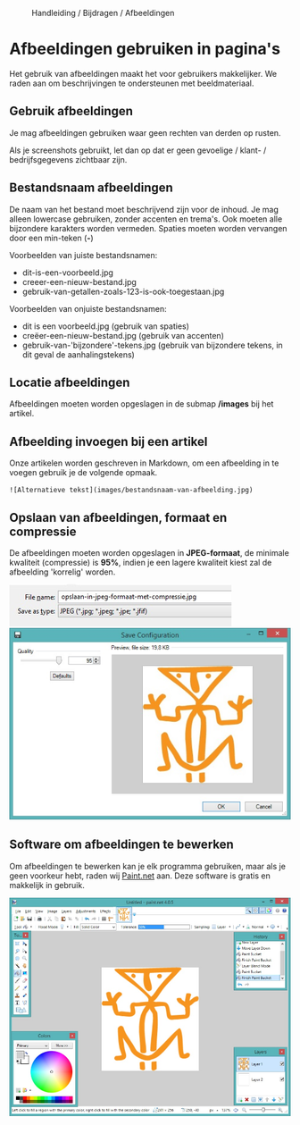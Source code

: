 <properties>
	<page>
		<title>Afbeeldingen</title>
	</page>
	<menu>
		<position>Handleiding / Bijdragen / Afbeeldingen</position>
		<title>Afbeeldingen gebruiken</title>
	</menu>
</properties>

# Afbeeldingen gebruiken in pagina's #

Het gebruik van afbeeldingen maakt het voor gebruikers makkelijker. We raden aan om beschrijvingen te ondersteunen met beeldmateriaal. 

## Gebruik afbeeldingen ##

Je mag afbeeldingen gebruiken waar geen rechten van derden op rusten. 

<div class="info">
Als je <label keyword="screenshot">screenshots</label> gebruikt, let dan op dat er geen gevoelige / klant- / bedrijfsgegevens zichtbaar zijn.
</div>

## Bestandsnaam afbeeldingen ##

De naam van het <label keyword="bestandnamen-stijl">bestand</label> moet beschrijvend zijn voor de inhoud. Je mag alleen <label>lowercase</label> gebruiken, zonder accenten en trema's. Ook moeten alle bijzondere karakters worden vermeden. Spaties moeten worden vervangen door een min-teken (**-**)


<div class="info">
Voorbeelden van juiste bestandsnamen:

- dit-is-een-voorbeeld.jpg
- creeer-een-nieuw-bestand.jpg
- gebruik-van-getallen-zoals-123-is-ook-toegestaan.jpg
</div>


<div class="warning">
Voorbeelden van onjuiste bestandsnamen:

- dit is een voorbeeld.jpg (gebruik van spaties)
- creëer-een-nieuw-bestand.jpg (gebruik van accenten)
- gebruik-van-'bijzondere'-tekens.jpg (gebruik van bijzondere tekens, in dit geval de aanhalingstekens)
</div>

 

## Locatie afbeeldingen ##

Afbeeldingen moeten worden opgeslagen in de submap **/images** bij het artikel.   



## Afbeelding invoegen bij een artikel ##

Onze artikelen worden geschreven in <label>Markdown</label>, om een afbeelding in te voegen gebruik je de volgende opmaak.

	![Alternatieve tekst](images/bestandsnaam-van-afbeelding.jpg)




## Opslaan van afbeeldingen, formaat en compressie ##
De afbeeldingen moeten worden opgeslagen in **JPEG-formaat**, de minimale kwaliteit (compressie) is **95%**, indien je een lagere kwaliteit kiest zal de afbeelding 'korrelig' worden.

![Opslaan in JPEG formaat](images/opslaan-in-jpeg-formaat.jpg)
![Opslaan in JPEG formaat met compressie](images/opslaan-in-jpeg-formaat-met-compressie.jpg)




## Software om afbeeldingen te bewerken ##

Om afbeeldingen te bewerken kan je elk programma gebruiken, maar als je geen voorkeur hebt, raden wij [Paint.net](http://www.dotpdn.com/downloads/pdn.html "Paint.net") aan. Deze software is gratis en makkelijk in gebruik.

![Paint.net](images/paint-net.jpg)



